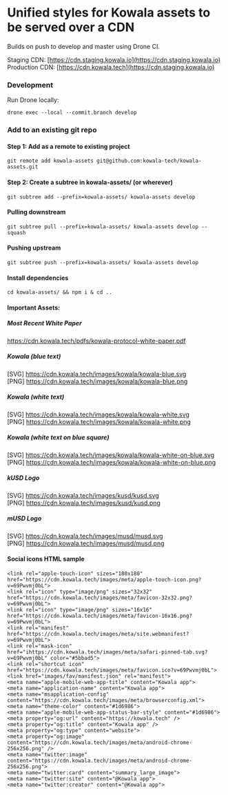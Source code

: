 # Unified styles for Kowala assets to be served over a CDN

Builds on push to develop and master using Drone CI.

Staging CDN: [https://cdn.staging.kowala.io](https://cdn.staging.kowala.io) \
Production CDN: [https://cdn.kowala.tech](https://cdn.staging.kowala.io)

### Development

Run Drone locally:

`drone exec --local --commit.branch develop`

### Add to an existing git repo

#### Step 1: Add as a remote to existing project
`git remote add kowala-assets git@github.com:kowala-tech/kowala-assets.git`

#### Step 2: Create a subtree in kowala-assets/ (or wherever)
`git subtree add --prefix=kowala-assets/ kowala-assets develop`

#### Pulling downstream
`git subtree pull --prefix=kowala-assets/ kowala-assets develop --squash`

#### Pushing upstream
`git subtree push --prefix=kowala-assets/ kowala-assets develop`

#### Install dependencies
`cd kowala-assets/ && npm i & cd ..`


#### Important Assets:

##### Most Recent White Paper
https://cdn.kowala.tech/pdfs/kowala-protocol-white-paper.pdf

##### Kowala (blue text)
[SVG] https://cdn.kowala.tech/images/kowala/kowala-blue.svg \
[PNG] https://cdn.kowala.tech/images/kowala/kowala-blue.png

##### Kowala (white text)
[SVG] https://cdn.kowala.tech/images/kowala/kowala-white.svg \
[PNG] https://cdn.kowala.tech/images/kowala/kowala-white.png

##### Kowala (white text on blue square)
[SVG] https://cdn.kowala.tech/images/kowala/kowala-white-on-blue.svg \
[PNG] https://cdn.kowala.tech/images/kowala/kowala-white-on-blue.png

##### kUSD Logo
[SVG] https://cdn.kowala.tech/images/kusd/kusd.svg \
[PNG] https://cdn.kowala.tech/images/kusd/kusd.png

##### mUSD Logo
[SVG] https://cdn.kowala.tech/images/musd/musd.svg \
[PNG] https://cdn.kowala.tech/images/musd/musd.png

#### Social icons HTML sample

```
<link rel="apple-touch-icon" sizes="180x180" href="https://cdn.kowala.tech/images/meta/apple-touch-icon.png?v=69Pwvmj0bL">
<link rel="icon" type="image/png" sizes="32x32" href="https://cdn.kowala.tech/images/meta/favicon-32x32.png?v=69Pwvmj0bL">
<link rel="icon" type="image/png" sizes="16x16" href="https://cdn.kowala.tech/images/meta/favicon-16x16.png?v=69Pwvmj0bL">
<link rel="manifest" href="https://cdn.kowala.tech/images/meta/site.webmanifest?v=69Pwvmj0bL">
<link rel="mask-icon" href="ihttps://cdn.kowala.tech/images/meta/safari-pinned-tab.svg?v=69Pwvmj0bL" color="#5bbad5">
<link rel="shortcut icon" href="https://cdn.kowala.tech/images/meta/favicon.ico?v=69Pwvmj0bL">
<link href="images/fav/manifest.json" rel="manifest">
<meta name="apple-mobile-web-app-title" content="Kowala app">
<meta name="application-name" content="Kowala app">
<meta name="msapplication-config" content="https://cdn.kowala.tech/images/meta/browserconfig.xml">
<meta name="theme-color" content="#1d6986">
<meta name="apple-mobile-web-app-status-bar-style" content="#1d6986">
<meta property="og:url" content="https://kowala.tech" />
<meta property="og:title" content="Kowala app" />
<meta property="og:type" content="website">
<meta property="og:image" content="https://cdn.kowala.tech/images/meta/android-chrome-256x256.png" />
<meta name="twitter:image" content="https://cdn.kowala.tech/images/meta/android-chrome-256x256.png">
<meta name="twitter:card" content="summary_large_image">
<meta name="twitter:site" content="@Kowala app">
<meta name="twitter:creator" content="@Kowala app">
```
